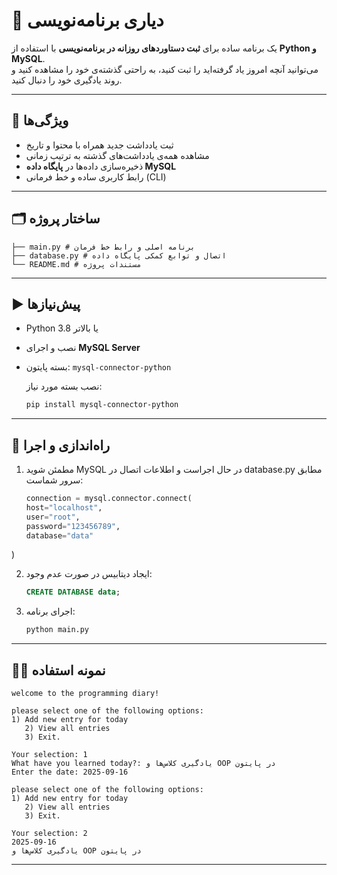 # 📝 دیاری برنامه‌نویسی

یک برنامه ساده برای **ثبت دستاوردهای روزانه در برنامه‌نویسی** با استفاده از **Python و MySQL**.  
می‌توانید آنچه امروز یاد گرفته‌اید را ثبت کنید، به راحتی گذشته‌ی خود را مشاهده کنید و روند یادگیری خود را دنبال کنید.  

---

## 📌 ویژگی‌ها
- ثبت یادداشت جدید همراه با محتوا و تاریخ  
- مشاهده همه‌ی یادداشت‌های گذشته به ترتیب زمانی  
- ذخیره‌سازی داده‌ها در **پایگاه داده MySQL**  
- رابط کاربری ساده و خط فرمانی (CLI)  

---

## 🗂 ساختار پروژه

    ├── main.py # برنامه اصلی و رابط خط فرمان
    ├── database.py # اتصال و توابع کمکی پایگاه داده
    └── README.md # مستندات پروژه

---

## ▶️ پیش‌نیازها
- Python 3.8 یا بالاتر  
- نصب و اجرای **MySQL Server**  
- بسته پایتون: `mysql-connector-python`

    نصب بسته مورد نیاز:
    ```bash
    pip install mysql-connector-python

---

## 🏁 راه‌اندازی و اجرا

1. مطمئن شوید MySQL در حال اجراست و اطلاعات اتصال در database.py مطابق سرور شماست:
    ```python
   connection = mysql.connector.connect(
    host="localhost",
    user="root",
    password="123456789",
    database="data"
)

2. ایجاد دیتابیس در صورت عدم وجود:
    ```sql
   CREATE DATABASE data;

3. اجرای برنامه:
    ```bash
   python main.py

---

## 🧑‍💻 نمونه استفاده

    welcome to the programming diary!
    
    please select one of the following options:
    1) Add new entry for today
       2) View all entries
       3) Exit.
    
    Your selection: 1
    What have you learned today?: یادگیری کلاس‌ها و OOP در پایتون
    Enter the date: 2025-09-16
    
    please select one of the following options:
    1) Add new entry for today
       2) View all entries
       3) Exit.
    
    Your selection: 2
    2025-09-16
    یادگیری کلاس‌ها و OOP در پایتون

---